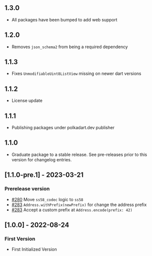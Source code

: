 ## 1.3.0
- All packages have been bumped to add web support

## 1.2.0
- Removes `json_schema2` from being a required dependency

## 1.1.3
- Fixes `UnmodifiableUint8ListView` missing on newer dart versions

## 1.1.2
- License update

## 1.1.1
- Publishing packages under polkadart.dev publisher

## 1.1.0
 - Graduate package to a stable release. See pre-releases prior to this version for changelog entries.

## [1.1.0-pre.1] - 2023-03-21

### Prerelease version
- [#280](https://github.com/rankanizer/polkadart/pull/280) Move `ss58_codec` logic to `ss58`
- [#283](https://github.com/rankanizer/polkadart/pull/283) `Address.withPrefix(newPrefix)` for change the address prefix
- [#283](https://github.com/rankanizer/polkadart/pull/283) Accept a custom prefix at `Address.encode(prefix: 42)`

## [1.0.0] - 2022-08-24

### First Version
- First Initialized Version
